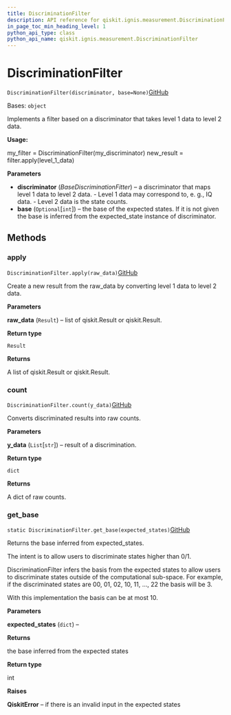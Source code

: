 ```yaml
---
title: DiscriminationFilter
description: API reference for qiskit.ignis.measurement.DiscriminationFilter
in_page_toc_min_heading_level: 1
python_api_type: class
python_api_name: qiskit.ignis.measurement.DiscriminationFilter
---
```


# DiscriminationFilter

<span id="qiskit.ignis.measurement.DiscriminationFilter" />

`DiscriminationFilter(discriminator, base=None)`[GitHub](https://github.com/qiskit-community/qiskit-ignis/tree/stable/0.7/qiskit/ignis/measurement/discriminator/filters.py "view source code")

Bases: `object`

Implements a filter based on a discriminator that takes level 1 data to level 2 data.

**Usage:**

my\_filter = DiscriminationFilter(my\_discriminator) new\_result = filter.apply(level\_1\_data)

**Parameters**

*   **discriminator** (*BaseDiscriminationFitter*) – a discriminator that maps level 1 data to level 2 data. - Level 1 data may correspond to, e. g., IQ data. - Level 2 data is the state counts.
*   **base** (`Optional`\[`int`]) – the base of the expected states. If it is not given the base is inferred from the expected\_state instance of discriminator.

## Methods

### apply

<span id="qiskit.ignis.measurement.DiscriminationFilter.apply" />

`DiscriminationFilter.apply(raw_data)`[GitHub](https://github.com/qiskit-community/qiskit-ignis/tree/stable/0.7/qiskit/ignis/measurement/discriminator/filters.py "view source code")

Create a new result from the raw\_data by converting level 1 data to level 2 data.

**Parameters**

**raw\_data** (`Result`) – list of qiskit.Result or qiskit.Result.

**Return type**

`Result`

**Returns**

A list of qiskit.Result or qiskit.Result.

### count

<span id="qiskit.ignis.measurement.DiscriminationFilter.count" />

`DiscriminationFilter.count(y_data)`[GitHub](https://github.com/qiskit-community/qiskit-ignis/tree/stable/0.7/qiskit/ignis/measurement/discriminator/filters.py "view source code")

Converts discriminated results into raw counts.

**Parameters**

**y\_data** (`List`\[`str`]) – result of a discrimination.

**Return type**

`dict`

**Returns**

A dict of raw counts.

### get\_base

<span id="qiskit.ignis.measurement.DiscriminationFilter.get_base" />

`static DiscriminationFilter.get_base(expected_states)`[GitHub](https://github.com/qiskit-community/qiskit-ignis/tree/stable/0.7/qiskit/ignis/measurement/discriminator/filters.py "view source code")

Returns the base inferred from expected\_states.

The intent is to allow users to discriminate states higher than 0/1.

DiscriminationFilter infers the basis from the expected states to allow users to discriminate states outside of the computational sub-space. For example, if the discriminated states are 00, 01, 02, 10, 11, …, 22 the basis will be 3.

With this implementation the basis can be at most 10.

**Parameters**

**expected\_states** (`dict`) –

**Returns**

the base inferred from the expected states

**Return type**

int

**Raises**

**QiskitError** – if there is an invalid input in the expected states

